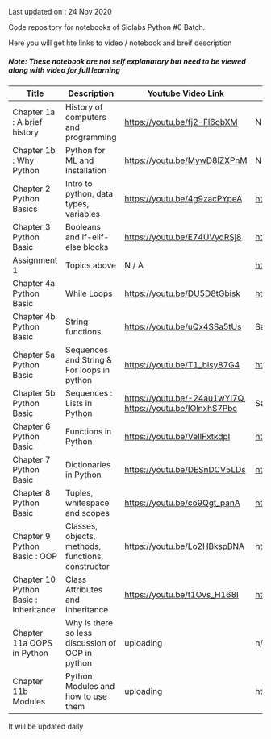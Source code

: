 Last updated on : 24 Nov 2020

Code repository for notebooks of Siolabs Python #0 Batch. 

Here you will get hte links to video / notebook and breif description

##### Note: These notebook are not self explanatory but need to be viewed along with video for full learning


|Title | Description | Youtube Video Link | Notebook link |
|------------|-----------|----------------|----------------|
|Chapter 1a : A brief history | History of computers and programming |https://youtu.be/fj2-Fl6obXM | N /A |
|Chapter 1b : Why Python | Python for ML and Installation | https://youtu.be/MywD8lZXPnM | N /A |
|Chapter 2 Python Basics | Intro to python, data types, variables | https://youtu.be/4g9zacPYpeA | https://github.com/avs20/SioLabsPython0/blob/main/2_PythonBasics.ipynb |
|Chapter 3 Python Basic | Booleans and if-elif-else blocks | https://youtu.be/E74UVydRSj8 | https://github.com/avs20/SioLabsPython0/blob/main/3_Booleans_if_else_and_loops.ipynb|
|Assignment 1 | Topics above | N / A | https://github.com/avs20/SioLabsPython0/blob/main/Assignment_1_Python_Basic_Questions.ipynb |
|Chapter 4a Python Basic | While Loops | https://youtu.be/DU5D8tGbisk | https://github.com/avs20/SioLabsPython0/blob/main/4_Loops_(While_loop).ipynb | 
|Chapter 4b Python Basic | String functions | https://youtu.be/uQx4SSa5tUs | Same as 4a above |
|Chapter 5a Python Basic | Sequences  and String  & For loops in python| https://youtu.be/T1_blsy87G4 | https://github.com/avs20/SioLabsPython0/blob/main/5_Sequences_Strings_and_Lists.ipynb | 
|Chapter 5b Python Basic | Sequences : Lists in Python | https://youtu.be/-24au1wYI7Q, https://youtu.be/IOlnxhS7Pbc | Same as above |
|Chapter 6 Python Basic | Functions in Python | https://youtu.be/VelIFxtkdpI | https://github.com/avs20/SioLabsPython0/blob/main/7_Functions_in_python.ipynb |
|Chapter 7 Python Basic | Dictionaries in Python | https://youtu.be/DESnDCV5LDs | https://github.com/avs20/SioLabsPython0/blob/main/8_Dictionaries_in_python.ipynb|
|Chapter 8 Python Basic | Tuples, whitespace and scopes| https://youtu.be/co9Qgt_panA | https://github.com/avs20/SioLabsPython0/blob/main/9_Tuples_and_other_python_stuff.ipynb |
|Chapter 9 Python Basic : OOP | Classes, objects, methods, functions, constructor | https://youtu.be/Lo2HBkspBNA | https://github.com/avs20/SioLabsPython0/blob/main/10_OOPS_Classes_modules_in_Python.ipynb|
|Chapter 10 Python Basic : Inheritance | Class Attributes and Inheritance | https://youtu.be/t1Ovs_H168I | https://github.com/avs20/SioLabsPython0/blob/main/10_Class_Attributes_Methods_Inheritance_and_Polymorphism.ipynb |
|Chapter 11a OOPS in Python | Why is there so less discussion of OOP in python | uploading | n/a|
|Chapter 11b Modules | Python Modules and how to use them | uploading| https://github.com/avs20/SioLabsPython0/blob/main/11_Modules_in_Pythondemo.ipynb |


It will be updated daily

